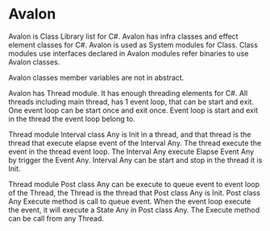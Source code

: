 # Avalon

Avalon is Class Library list for C#.
Avalon has infra classes and effect element classes for C#.
Avalon is used as System modules for Class. Class modules use interfaces declared in Avalon modules refer binaries to use Avalon classes.

Avalon classes member variables are not in abstract.

Avalon has Thread module. It has enough threading elements for C#.
All threads including main thread, has 1 event loop, that can be start and exit.
One event loop can be start once and exit once.
Event loop is start and exit in the thread the event loop belong to.




Thread module Interval class Any is Init in a thread, and that thread is the thread that execute elapse event of the Interval Any.
The thread execute the event in the thread event loop.
The Interval Any execute Elapse Event Any by trigger the Event Any.
Interval Any can be start and stop in the thread it is Init.




Thread module Post class Any can be execute to queue event to event loop of the Thread, 
the Thread is the thread that Post class Any is Init.
Post class Any Execute method is call to queue event. When the event loop execute the event, it will execute a State Any in Post class Any.
The Execute method can be call from any Thread.